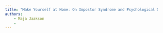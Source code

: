 ```yaml
---
title: "Make Yourself at Home: On Impostor Syndrome and Psychological Safety"
authors:
    - Maja Jaakson
    -                            
---
```

